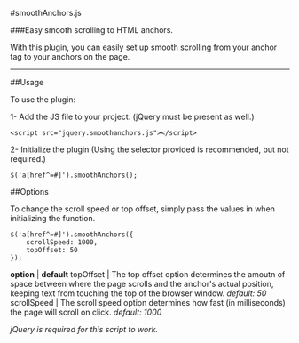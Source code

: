 #smoothAnchors.js

###Easy smooth scrolling to HTML anchors.

With this plugin, you can easily set up smooth scrolling from your anchor tag to your anchors on the page.

***

##Usage

To use the plugin:

1- Add the JS file to your project. (jQuery must be present as well.)

	<script src="jquery.smoothanchors.js"></script>

2- Initialize the plugin (Using the selector provided is recommended, but not required.)

	$('a[href^=#]').smoothAnchors();

##Options

To change the scroll speed or top offset, simply pass the values in when initializing the function.

	$('a[href^=#]').smoothAnchors({
		scrollSpeed: 1000,
		topOffset: 50
	});

**option** | **default**
topOffset | The top offset option determines the amoutn of space between where the page scrolls and the anchor's actual position, keeping text from touching the top of the browser window. _default: 50_
scrollSpeed | The scroll speed option determines how fast (in milliseconds) the page will scroll on click. _default: 1000_

_jQuery is required for this script to work._